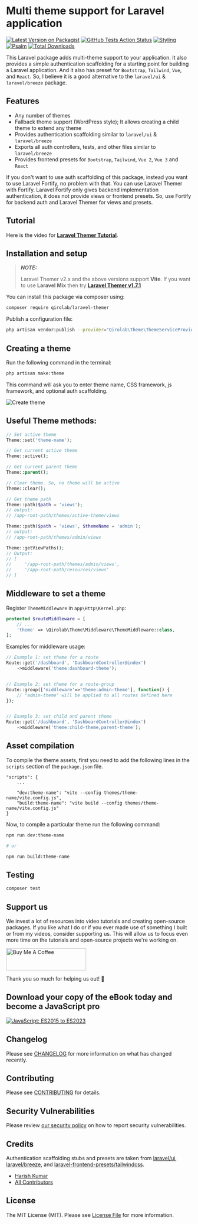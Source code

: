 # Multi theme support for Laravel application

[![Latest Version on Packagist](https://img.shields.io/packagist/v/qirolab/laravel-themer.svg?style=flat-square)](https://packagist.org/packages/qirolab/laravel-themer)
[![GitHub Tests Action Status](https://img.shields.io/github/workflow/status/qirolab/laravel-themer/Tests?label=Tests)](https://github.com/qirolab/laravel-themer/actions?query=workflow%3ATests+branch%3Amaster)
[![Styling](https://github.com/qirolab/laravel-themer/workflows/Check%20&%20fix%20styling/badge.svg)](https://github.com/qirolab/laravel-themer/actions?query=workflow%3A%22Check+%26+fix+styling%22)
[![Psalm](https://github.com/qirolab/laravel-themer/workflows/Psalm/badge.svg)](https://github.com/qirolab/laravel-themer/actions?query=workflow%3APsalm)
[![Total Downloads](https://img.shields.io/packagist/dt/qirolab/laravel-themer.svg?style=flat-square)](https://packagist.org/packages/qirolab/laravel-themer)


This Laravel package adds multi-theme support to your application. It also provides a simple authentication scaffolding for a starting point for building a Laravel application. And it also has preset for  `Bootstrap`, `Tailwind`, `Vue`, and `React`. So, I believe it is a good alternative to the `laravel/ui` & `laravel/breeze` package.

## Features
- Any number of themes
- Fallback theme support (WordPress style); It allows creating a child theme to extend any theme
- Provides authentication scaffolding similar to `laravel/ui` & `laravel/breeze`
- Exports all auth controllers, tests, and other files similar to `laravel/breeze`
- Provides frontend presets for `Bootstrap`, `Tailwind`, `Vue 2`, `Vue 3` and `React`

If you don't want to use auth scaffolding of this package, instead you want to
use Laravel Fortify, no problem with that. You can use Laravel Themer with
Fortify.  Laravel Fortify only gives backend implementation authentication, it
does not provide views or frontend presets. So, use Fortify for backend auth and
Laravel Themer for views and presets.

## Tutorial
Here is the video for **[Laravel Themer Tutorial](https://www.youtube.com/watch?v=Ty4ZwFTLYXE)**.

## Installation and setup

> **_NOTE:_**
>
> Laravel Themer v2.x and the above versions support **Vite**.
> If you want to use **Laravel Mix** then try **[Laravel Themer v1.7.1](https://github.com/qirolab/laravel-themer/tree/1.7.1 "v1.7.1")**

You can install this package via composer using:
```bash
composer require qirolab/laravel-themer
```

Publish a configuration file:
```bash
php artisan vendor:publish --provider="Qirolab\Theme\ThemeServiceProvider" --tag="config"
```

## Creating a theme

Run the following command in the terminal:
```bash
php artisan make:theme
```
This command will ask you to enter theme name, CSS framework, js framework, and optional auth scaffolding.

<img src="https://i.imgur.com/HDhORv1.png" alt="Create theme" />

## Useful Theme methods:

```php
// Set active theme
Theme::set('theme-name');

// Get current active theme
Theme::active();

// Get current parent theme
Theme::parent();

// Clear theme. So, no theme will be active
Theme::clear();

// Get theme path
Theme::path($path = 'views');
// output:
// /app-root-path/themes/active-theme/views

Theme::path($path = 'views', $themeName = 'admin');
// output:
// /app-root-path/themes/admin/views

Theme::getViewPaths();
// Output:
// [
//     '/app-root-path/themes/admin/views',
//     '/app-root-path/resources/views'
// ]

```

## Middleware to set a theme
Register `ThemeMiddleware` in `app\Http\Kernel.php`:

```php
protected $routeMiddleware = [
    // ...
    'theme' => \Qirolab\Theme\Middleware\ThemeMiddleware::class,
];
```
Examples for middleware usage:
```php
// Example 1: set theme for a route
Route::get('/dashboard', 'DashboardController@index')
    ->middleware('theme:dashboard-theme');


// Example 2: set theme for a route-group
Route::group(['middleware'=>'theme:admin-theme'], function() {
    // "admin-theme" will be applied to all routes defined here
});


// Example 3: set child and parent theme
Route::get('/dashboard', 'DashboardController@index')
    ->middleware('theme:child-theme,parent-theme');
```

## Asset compilation
 To compile the theme assets, first you need to add the following lines in the `scripts` section of the `package.json` file.

```
"scripts": {
    ...

    "dev:theme-name": "vite --config themes/theme-name/vite.config.js",
    "build:theme-name": "vite build --config themes/theme-name/vite.config.js"
}
```
Now, to compile a particular theme run the following command:

```bash
npm run dev:theme-name

# or

npm run build:theme-name
```

## Testing

```bash
composer test
```

## Support us
We invest a lot of resources into video tutorials and creating open-source packages. If you like what I do or if you ever made use of something I built or from my videos, consider supporting us. This will allow us to focus even more time on the tutorials and open-source projects we're working on.

<a href="https://www.buymeacoffee.com/qirolab" target="_blank"><img
src="https://i.imgur.com/zHowozE.png" alt="Buy Me A Coffee" style="height: 60px
!important; width: 217px !important;"></a>

Thank you so much for helping us out! 🥰

## Download your copy of the eBook today and become a JavaScript pro
[![JavaScript: ES2015 to ES2023](https://i.imgur.com/YyCohWc.png)](https://qirolab.gumroad.com/l/javascript-from-es2015-to-es2023)

## Changelog

Please see [CHANGELOG](CHANGELOG.md) for more information on what has changed recently.

## Contributing

Please see [CONTRIBUTING](.github/CONTRIBUTING.md) for details.

## Security Vulnerabilities

Please review [our security policy](../../security/policy) on how to report security vulnerabilities.

## Credits
Authentication scaffolding stubs and presets are taken from [laravel/ui](https://github.com/laravel/ui), [laravel/breeze](https://github.com/laravel/breeze), and [laravel-frontend-presets/tailwindcss](https://github.com/laravel-frontend-presets/tailwindcss).

- [Harish Kumar](https://github.com/hkp22)
- [All Contributors](../../contributors)

## License

The MIT License (MIT). Please see [License File](LICENSE.md) for more information.
